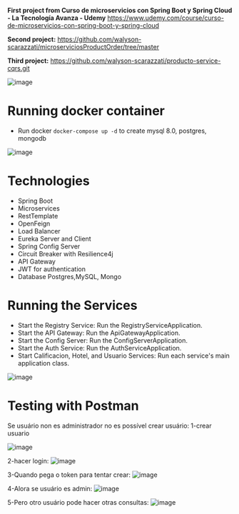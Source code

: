 **First project from Curso de microservicios con Spring Boot y Spring Cloud - La Tecnología Avanza - Udemy**
https://www.udemy.com/course/curso-de-microservicios-con-spring-boot-y-spring-cloud

**Second project:** https://github.com/walyson-scarazzati/microserviciosProductOrder/tree/master

**Third project:** https://github.com/walyson-scarazzati/producto-service-cqrs.git 

![image](https://github.com/user-attachments/assets/6c3d220c-f2f4-4574-bf10-1afbde539821)

<h1>Running docker container</h1>

-  Run docker ```docker-compose up -d``` to create mysql 8.0, postgres, mongodb

![image](https://github.com/user-attachments/assets/31e168b2-f977-45da-bcc6-b8e65ca11ce2)

<h1>Technologies</h1>
<ul>
  <li>Spring Boot</li>
  <li>Microservices</li>
  <li>RestTemplate</li>
  <li>OpenFeign</li>
  <li>Load Balancer</li>
  <li>Eureka Server and Client</li>
  <li>Spring Config Server</li>
  <li>Circuit Breaker with Resilience4j</li>
  <li>API Gateway</li>
  <li>JWT for authentication</li>
  <li>Database Postgres,MySQL, Mongo</li>
</ul>

<h1>Running the Services</h1>
<ul>
  <li>Start the Registry Service: Run the RegistryServiceApplication.</li>
  <li>Start the API Gateway: Run the ApiGatewayApplication.</li>
  <li>Start the Config Server: Run the ConfigServerApplication.</li>
  <li>Start the Auth Service: Run the AuthServiceApplication.</li>
  <li>Start Calificacion, Hotel, and Usuario Services: Run each service's main application class.</li>
</ul>

![image](https://github.com/user-attachments/assets/3977ad36-c1b9-459a-a605-5865c564af64)

<h1>Testing with Postman</h1>
Se usuário non es administrador no es possível crear usuário:
1-crear usuario

 ![image](https://github.com/user-attachments/assets/cde9027f-5a3e-465f-868d-9c2bdd495641)
 
2-hacer login:
![image](https://github.com/user-attachments/assets/16126d2d-6f53-4827-a7a4-0707deb2fd36)

 
3-Quando pega o token para tentar crear:
![image](https://github.com/user-attachments/assets/e21e9075-685e-40bb-9571-70ed53d03e23)

 
4-Alora se usuário es admin:
![image](https://github.com/user-attachments/assets/388895f8-f709-43a5-a266-984d52092c51)

 
5-Pero otro usuário pode hacer otras consultas:
![image](https://github.com/user-attachments/assets/a8736365-8ba8-4723-89b5-29e11ce5fcd0)


